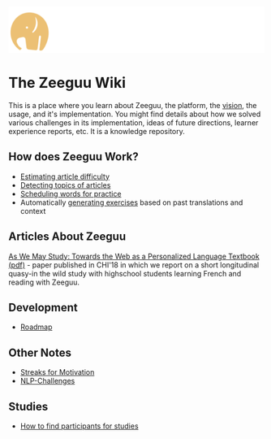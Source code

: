 
![](uploads/orange-elephant-left.png)

# The Zeeguu Wiki


This is a place where you learn about Zeeguu, the platform, the [vision](vision.md), the usage, and it's implementation. You might find details about how we solved various challenges in its implementation, ideas of future directions, learner experience reports, etc. It is a knowledge repository. 
## How does Zeeguu Work?

- [Estimating article difficulty](./article-difficulty)
- [Detecting topics of articles](./topic-detection)
- [Scheduling words for practice](./word-scheduling.md)
- Automatically [generating exercises](./generating-exercises) based on past translations and context

## Articles About Zeeguu

[As We May Study: Towards the Web as a Personalized Language Textbook (pdf)](uploads/!AsWeMayStudy--Preprint.pdf) - paper published in CHI'18 in which we report on a short longitudinal quasy-in the wild study with highschool students learning French and reading with Zeeguu.

## Development

- [Roadmap](roadmap.md)


## Other Notes

- [Streaks for Motivation](streaks-for-motivation.md)
- [NLP-Challenges](NLP-Challenges.md)

## Studies

- [How to find participants for studies](./finding-participants.md) 



